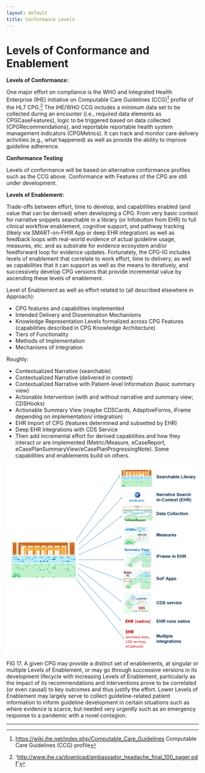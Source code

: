 ```yaml
---
layout: default
title: Conformance Levels
---
```

# Levels of Conformance and Enablement

**Levels of Conformance:**

One major effort on compliance is the WHO and Integrated Health Enterprise (IHE) initiative on Computable Care Guidelines (CCG)[^1] profile of the HL7 CPG.[^2] The IHE/WHO CCG includes a minimum data set to be collected during an encounter (i.e., required data elements as CPGCaseFeatures), logic to be triggered based on data collected (CPGRecommendations), and reportable reportable health system management indicators (CPGMetrics).  It can track and monitor care delivery activities (e.g., what happened) as well as provide the ability to improve guideline adherence.

**Conformance Testing**

Levels of conformance will be based on alternative conformance profiles such as the CCG above.  Conformance with Features of the CPG are still under development.

**Levels of Enablement:**

Trade-offs between effort, time to develop, and capabilities enabled (and value that can be derived) when developing a CPG.  From very basic context for narrative snippets searchable in a library (or Infobutton from EHR) to full clinical workflow enablement, cognitive support, and pathway tracking (likely via SMART-on-FHIR App or deep EHR integration) as well as feedback loops with real-world evidence of actual guideline usage, measures, etc. and as substrate for evidence ecosystem and/or feedforward loop for evidence updates.  Fortunately, the CPG-IG includes levels of enablement that correlate to work effort, time to delivery, as well as capabilities that it can support as well as the means to iteratively, and successively develop CPG versions that provide incremental value by ascending these levels of enablement.

Level of Enablement as well as effort related to (all described elsewhere in Approach):



*   CPG features and capabilities implemented
*   Intended Delivery and Dissemination Mechanisms
*   Knowledge Representation Levels formalized across CPG Features (capabilities described in CPG Knowledge Architecture)
*   Tiers of Functionality
*   Methods of Implementation
*   Mechanisms of Integration

Roughly:

*   Contextualized Narrative (searchable)
*   Contextualized Narrative (delivered in context)
*   Contextualized Narrative with Patient-level Information (basic summary view)
*   Actionable Intervention (with and without narrative and summary view; CDSHooks)
*   Actionable Summary View (maybe CDSCards, AdaptiveForms, iFrame depending on implementation/ integration)
*   EHR Import of CPG (features determined and subsetted by EHR)
*   Deep EHR Integrations with CDS Service
*   Then add incremental effort for derived capabilities and how they interact or are implemented (Metric/Measure, eCaseReport, eCasePlanSummaryView/eCasePlanProgressingNote).  Some capabilities and enablements build on others.

![alt_text](assets/images/CPG-03-CPGEnablements.png "image_tooltip")

FIG 17. A given CPG may provide a distinct set of enablements, at singular or multiple Levels of Enablement, or may go through successive versions in its development lifecycle with increasing Levels of Enablement, particularly as the impact of its recommendations and interventions prove to be correlated (or even causal) to key outcomes and thus justify the effort.  Lower Levels of Enablement may largely serve to collect guideline-related patient information to inform guideline development in certain situations such as where evidence is scarce, but needed very urgently such as an emergency response to a pandemic with a novel contagion.

---

[^1]: https://wiki.ihe.net/index.php/Computable_Care_Guidelines Computable Care Guidelines (CCG) profile

[^2]: 'http://www.ihe.ca/download/ambassador_headache_final_100_pager.pdf'
